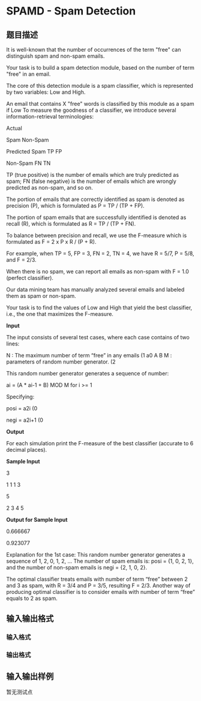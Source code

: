 # SPAMD - Spam Detection

## 题目描述

It is well-known that the number of occurrences of the term "free" can distinguish spam and non-spam emails.

Your task is to build a spam detection module, based on the number of term "free" in an email.

The core of this detection module is a spam classifier, which is represented by two variables: Low and High.

An email that contains X "free" words is classified by this module as a spam if Low To measure the goodness of a classifier, we introduce several information-retrieval terminologies:

Actual

Spam Non-Spam

Predicted Spam TP FP

Non-Spam FN TN

TP (true positive) is the number of emails which are truly predicted as spam; FN (false negative) is the number of emails which are wrongly predicted as non-spam, and so on.

The portion of emails that are correctly identified as spam is denoted as precision (P), which is formulated as P = TP / (TP + FP).

The portion of spam emails that are successfully identified is denoted as recall (R), which is formulated as R = TP / (TP + FN).

To balance between precision and recall, we use the F-measure which is formulated as F = 2 x P x R / (P + R).

For example, when TP = 5, FP = 3, FN = 2, TN = 4, we have R = 5/7, P = 5/8, and F = 2/3.

When there is no spam, we can report all emails as non-spam with F = 1.0 (perfect classifier).

Our data mining team has manually analyzed several emails and labeled them as spam or non-spam.

Your task is to find the values of Low and High that yield the best classifier, i.e., the one that maximizes the F-measure.

**Input**

The input consists of several test cases, where each case contains of two lines:

N : The maximum number of term “free” in any emails (1 a0 A B M : parameters of random number generator. (2

This random number generator generates a sequence of number:

ai = (A \* ai-1 + B) MOD M for i >= 1

Specifying:

posi = a2i (0

negi = a2i+1 (0

**Output**

For each simulation print the F-measure of the best classifier (accurate to 6 decimal places).

**Sample Input**

3

1 1 1 3

5

2 3 4 5

**Output for Sample Input**

0.666667

0.923077

Explanation for the 1st case: This random number generator generates a sequence of 1, 2, 0, 1, 2, … The number of spam emails is: posi = {1, 0, 2, 1}, and the number of non-spam emails is negi = {2, 1, 0, 2}.

The optimal classifier treats emails with number of term “free” between 2 and 3 as spam, with R = 3/4 and P = 3/5, resulting F = 2/3. Another way of producing optimal classifier is to consider emails with number of term “free” equals to 2 as spam.

## 输入输出格式

### 输入格式

### 输出格式

## 输入输出样例

暂无测试点

